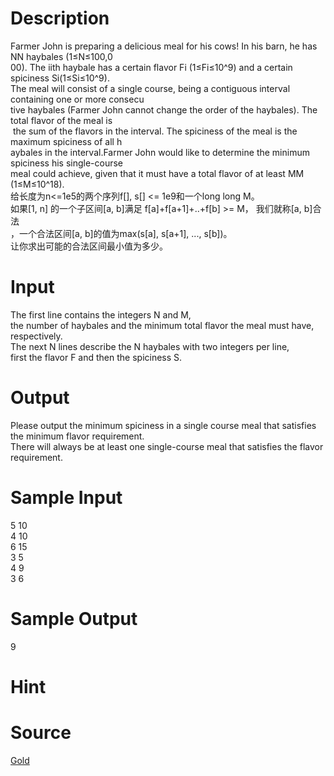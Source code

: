 
# Description

<div class="content"><div>
<div>Farmer John is preparing a delicious meal for his cows! In his barn, he has NN haybales (1≤N≤100,0</div>
<div>00). The iith haybale has a certain flavor Fi (1≤Fi≤10^9) and a certain spiciness Si(1≤Si≤10^9).</div>
<div>The meal will consist of a single course, being a contiguous interval containing one or more consecu</div>
<div>tive haybales (Farmer John cannot change the order of the haybales). The total flavor of the meal is</div>
<div> the sum of the flavors in the interval. The spiciness of the meal is the maximum spiciness of all h</div>
<div>aybales in the interval.Farmer John would like to determine the minimum spiciness his single-course </div>
<div>meal could achieve, given that it must have a total flavor of at least MM (1≤M≤10^18).</div>
<div>给长度为n&lt;=1e5的两个序列f[], s[] &lt;= 1e9和一个long long M。</div>
<div>如果[1, n] 的一个子区间[a, b]满足 f[a]+f[a+1]+..+f[b] &gt;= M， 我们就称[a, b]合法</div>
<div>，一个合法区间[a, b]的值为max(s[a], s[a+1], ..., s[b])。</div>
<div>让你求出可能的合法区间最小值为多少。</div>
</div>
<div></div>
<p></p></div>

# Input

<div class="content"><div>The first line contains the integers N and M, </div>
<div>the number of haybales and the minimum total flavor the meal must have, respectively. </div>
<div>The next N lines describe the N haybales with two integers per line, </div>
<div>first the flavor F and then the spiciness S.</div>
<div></div>
<p></p></div>

# Output

<div class="content"><div>Please output the minimum spiciness in a single course meal that satisfies the minimum flavor requirement. </div>
<div>There will always be at least one single-course meal that satisfies the flavor requirement.</div>
<div></div>
<p></p></div>

# Sample Input

<div class="content"><span class="sampledata">5 10<br/>
4 10<br/>
6 15<br/>
3 5<br/>
4 9<br/>
3 6</span></div>

# Sample Output

<div class="content"><span class="sampledata">9</span></div>

# Hint

<div class="content"><p></p></div>

# Source

<div class="content"><p><a href="problemset.php?search=Gold">Gold</a></p></div>

